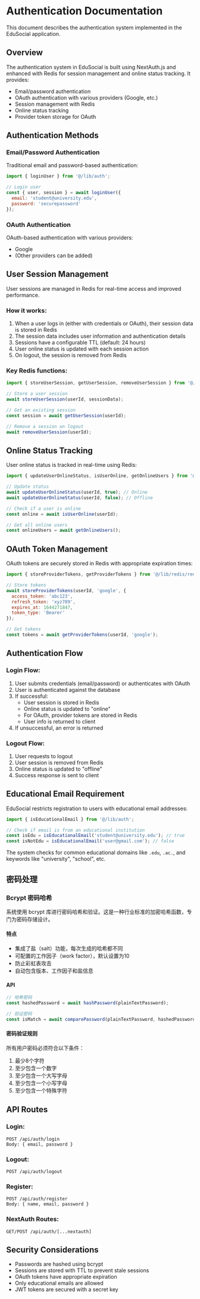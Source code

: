 # Authentication Documentation

This document describes the authentication system implemented in the EduSocial application.

## Overview

The authentication system in EduSocial is built using NextAuth.js and enhanced with Redis for session management and online status tracking. It provides:

- Email/password authentication
- OAuth authentication with various providers (Google, etc.)
- Session management with Redis
- Online status tracking
- Provider token storage for OAuth

## Authentication Methods

### Email/Password Authentication

Traditional email and password-based authentication:

```js
import { loginUser } from '@/lib/auth';

// Login user
const { user, session } = await loginUser({
  email: 'student@university.edu',
  password: 'securepassword'
});
```

### OAuth Authentication

OAuth-based authentication with various providers:

- Google
- (Other providers can be added)

## User Session Management

User sessions are managed in Redis for real-time access and improved performance.

### How it works:

1. When a user logs in (either with credentials or OAuth), their session data is stored in Redis
2. The session data includes user information and authentication details
3. Sessions have a configurable TTL (default: 24 hours)
4. User online status is updated with each session action
5. On logout, the session is removed from Redis

### Key Redis functions:

```js
import { storeUserSession, getUserSession, removeUserSession } from '@/lib/redis/redisUtils';

// Store a user session
await storeUserSession(userId, sessionData);

// Get an existing session
const session = await getUserSession(userId);

// Remove a session on logout
await removeUserSession(userId);
```

## Online Status Tracking

User online status is tracked in real-time using Redis:

```js
import { updateUserOnlineStatus, isUserOnline, getOnlineUsers } from '@/lib/redis/redisUtils';

// Update status
await updateUserOnlineStatus(userId, true); // Online
await updateUserOnlineStatus(userId, false); // Offline

// Check if a user is online
const online = await isUserOnline(userId);

// Get all online users
const onlineUsers = await getOnlineUsers();
```

## OAuth Token Management

OAuth tokens are securely stored in Redis with appropriate expiration times:

```js
import { storeProviderTokens, getProviderTokens } from '@/lib/redis/redisUtils';

// Store tokens
await storeProviderTokens(userId, 'google', {
  access_token: 'abc123',
  refresh_token: 'xyz789',
  expires_at: 1644271847,
  token_type: 'Bearer'
});

// Get tokens
const tokens = await getProviderTokens(userId, 'google');
```

## Authentication Flow

### Login Flow:

1. User submits credentials (email/password) or authenticates with OAuth
2. User is authenticated against the database
3. If successful:
   - User session is stored in Redis
   - Online status is updated to "online"
   - For OAuth, provider tokens are stored in Redis
   - User info is returned to client
4. If unsuccessful, an error is returned

### Logout Flow:

1. User requests to logout
2. User session is removed from Redis
3. Online status is updated to "offline"
4. Success response is sent to client

## Educational Email Requirement

EduSocial restricts registration to users with educational email addresses:

```js
import { isEducationalEmail } from '@/lib/auth';

// Check if email is from an educational institution
const isEdu = isEducationalEmail('student@university.edu'); // true
const isNotEdu = isEducationalEmail('user@gmail.com'); // false
```

The system checks for common educational domains like `.edu`, `.ac.`, and keywords like "university", "school", etc.

## 密码处理

### Bcrypt 密码哈希

系统使用 bcrypt 库进行密码哈希和验证。这是一种行业标准的加密哈希函数，专门为密码存储设计。

#### 特点

- 集成了盐（salt）功能，每次生成的哈希都不同
- 可配置的工作因子（work factor），默认设置为10
- 防止彩虹表攻击
- 自动包含版本、工作因子和盐信息

#### API

```js
// 哈希密码
const hashedPassword = await hashPassword(plainTextPassword);

// 验证密码
const isMatch = await comparePassword(plainTextPassword, hashedPassword);
```

#### 密码验证规则

所有用户密码必须符合以下条件：

1. 最少8个字符
2. 至少包含一个数字
3. 至少包含一个大写字母
4. 至少包含一个小写字母
5. 至少包含一个特殊字符

## API Routes

### Login:
```
POST /api/auth/login
Body: { email, password }
```

### Logout:
```
POST /api/auth/logout
```

### Register:
```
POST /api/auth/register
Body: { name, email, password }
```

### NextAuth Routes:
```
GET/POST /api/auth/[...nextauth]
```

## Security Considerations

- Passwords are hashed using bcrypt
- Sessions are stored with TTL to prevent stale sessions
- OAuth tokens have appropriate expiration
- Only educational emails are allowed
- JWT tokens are secured with a secret key 